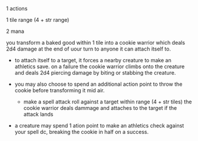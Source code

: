 1 actions

1 tile range (4 + str range)

2 mana

you transform a baked good within 1 tile into a cookie warrior 
which deals 2d4 damage at the end of uour turn to anyone it can attach itself to.

- to attach itself to a target, it forces a nearby creature to make an athletics save. on a failure the cookie warrior climbs onto the creature and deals 2d4 piercing damage by biting or stabbing the creature.

- you may also choose to spend an additional action point to throw the cookie before transforming it mid air.
    - make a spell attack roll against a target within range (4 + str tiles) the cookie warrior deals dammage and attaches to the target if the attack lands
 
+ a creature may spend 1 ation point to make an athletics check against your spell dc, breaking the cookie in half on a success.
